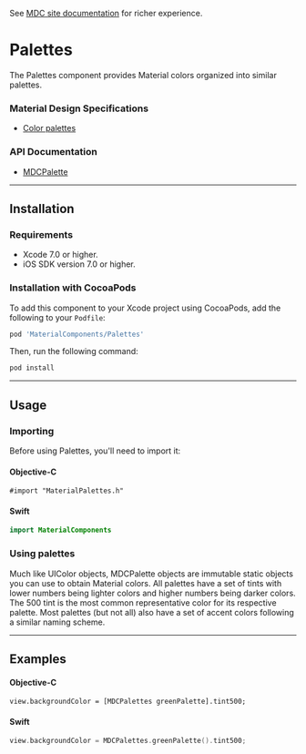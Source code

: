 <!--{% if site.link_to_site == "true" %}-->
See <a href="https://material-ext.appspot.com/mdc-ios-preview/components/Palettes/">MDC site documentation</a> for richer experience.
<!--{% else %}See <a href="https://github.com/material-components/material-components-ios/tree/develop/components/Palettes">GitHub</a> for README documentation.{% endif %}-->

# Palettes

The Palettes component provides Material colors organized into similar palettes.
<!--{: .intro }-->

### Material Design Specifications

<ul class="icon-list">
  <li class="icon-link"><a href="http://www.google.com/design/spec/style/color.html#color-color-palette">Color palettes</a></li>
</ul>

### API Documentation

<ul class="icon-list">
  <li class="icon-link"><a href="https://material-ext.appspot.com/mdc-ios-preview/components/Palettes/apidocs/Classes/MDCPalette.html">MDCPalette</a></li>
</ul>

- - -

## Installation

### Requirements

- Xcode 7.0 or higher.
- iOS SDK version 7.0 or higher.

### Installation with CocoaPods

To add this component to your Xcode project using CocoaPods, add the following to your `Podfile`:

~~~ bash
pod 'MaterialComponents/Palettes'
~~~

Then, run the following command:

~~~ bash
pod install
~~~


- - -

## Usage

### Importing

Before using Palettes, you'll need to import it:

<!--<div class="material-code-render" markdown="1">-->
#### Objective-C

~~~ objc
#import "MaterialPalettes.h"
~~~

#### Swift
~~~ swift
import MaterialComponents
~~~
<!--</div>-->

### Using palettes

Much like UIColor objects, MDCPalette objects are immutable static objects you can use to obtain
Material colors. All palettes have a set of tints with lower numbers being lighter colors and higher
numbers being darker colors. The 500 tint is the most common representative color for its respective
palette. Most palettes (but not all) also have a set of accent colors following a similar naming
scheme.

- - -

## Examples

<!--<div class="material-code-render" markdown="1">-->
#### Objective-C

~~~ objc
view.backgroundColor = [MDCPalettes greenPalette].tint500;
~~~

#### Swift

~~~ swift
view.backgroundColor = MDCPalettes.greenPalette().tint500;
~~~

<!--</div>-->
